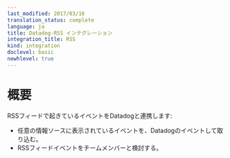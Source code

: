 ```yaml
---
last_modified: 2017/03/16
translation_status: complete
language: ja
title: Datadog-RSS インテグレーション
integration_title: RSS
kind: integration
doclevel: basic
newhlevel: true
---
```


<!-- ### Overview

Capture RSS feed activity in Datadog to:

- Add events from custom sources to your stream.
- Discuss feed events with your team. -->

# 概要

RSSフィードで起きているイベントをDatadogと連携します:

* 任意の情報ソースに表示されているイベントを、Datadogのイベントして取り込む。
* RSSフィードイベントをチームメンバーと検討する。
